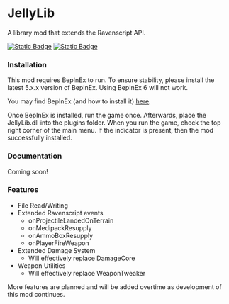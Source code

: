 # JellyLib
A library mod that extends the Ravenscript API. 

[![Static Badge](https://img.shields.io/badge/Release-0.1.0-green)](https://github.com/RadioactiveJelly/JellyLib/releases/tag/0.1.0)
[![Static Badge](https://img.shields.io/badge/Discord-JellyfishFields-7289da?logo=Discord)](https://discord.gg/8MEyVPDf4Q)

### Installation

This mod requires BepInEx to run. To ensure stability, please install the latest 5.x.x version  of BepInEx. Using BepInEx 6 will not work.

You may find BepInEx (and how to install it) [here](https://github.com/BepInEx/BepInEx).

Once BepInEx is installed, run the game once. Afterwards, place the JellyLib.dll into the plugins folder. When you run the game, check the top right corner of the main menu. If the indicator is present, then the mod successfully installed.

### Documentation

Coming soon!

### Features
* File Read/Writing
* Extended Ravenscript events
  * onProjectileLandedOnTerrain
  * onMedipackResupply
  * onAmmoBoxResupply
  * onPlayerFireWeapon
 * Extended Damage System
   * Will effectively replace DamageCore
  * Weapon Utilities
    * Will effectively replace WeaponTweaker

More features are planned and will be added overtime as development of this mod continues.
